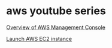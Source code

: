 # aws youtube series

[Overview of AWS Management Console](https://youtu.be/WnDzlgmV8V8)

[Launch AWS EC2 instance](https://youtu.be/QWlA5JBbY-4)
